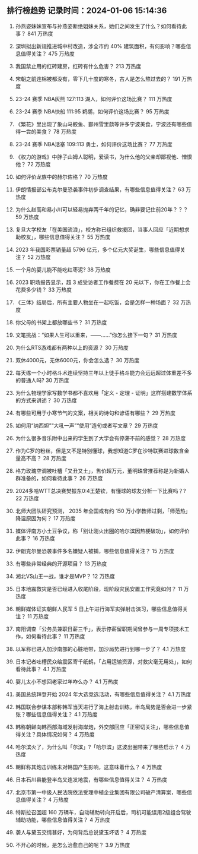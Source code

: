 
## 排行榜趋势 记录时间：2024-01-06 15:14:36
  
  1. 孙燕姿妹妹宣布与孙燕姿断绝姐妹关系，她们之间发生了什么？如何看待此事？ 841 万热度
    
  2. 深圳拟出新规推进城中村改造，涉全市约 40% 建筑面积，有何影响？哪些信息值得关注？ 475 万热度
    
  3. 我国禁止用的红砖建房，红砖有什么危害？ 213 万热度
    
  4. 宋朝之前连棉被都没有，零下几十度的寒冬，古人是怎么熬过去的？ 191 万热度
    
  5. 23-24 赛季 NBA灰熊 127:113 湖人，如何评价这场比赛？ 111 万热度
    
  6. 23-24 赛季 NBA快船 111:95 鹈鹕，如何评价这场比赛？ 95 万热度
    
  7. 《繁花》里出现了象山马鲛鱼、鄞州雪里蕻等许多宁波美食，宁波还有哪些值得一尝的美食？ 78 万热度
    
  8. 23-24 赛季 NBA活塞 109:113 勇士，如何评价这场比赛？ 77 万热度
    
  9. 《权力的游戏》中胖子山姆人聪明，爱读书，为什么他的父亲却鄙视他、憎恨他？ 72 万热度
    
  10. 如何评价龙族中的赫尔佐格？ 70 万热度
    
  11. 伊朗情报部公布克尔曼恐袭事件初步调查结果，有哪些信息值得关注？ 63 万热度
    
  12. 为什么赵高和易小川可以轻易抛弃两千年的记忆，确非要记住前20年？？？ 59 万热度
    
  13. 复旦大学校友「在美国流浪」，校方称已组织救援团，当事人回应「近期想求助校友」，哪些信息值得关注？ 55 万热度
    
  14. 2023 年我国彩票销量超 5796 亿元，多个亿元大奖诞生，哪些信息值得关注？ 52 万热度
    
  15. 一个月的婴儿能不能吃红枣泥? 38 万热度
    
  16. 2023 职场报告显示，超 3 成受访者工作餐费在 20 元以下，你在工作餐上会花费多少钱？ 33 万热度
    
  17. 《三体》结局后，所有主要人物坐在一起吃饭，会是怎样一种场面？ 32 万热度
    
  18. 你父母的书架上都放哪些书？ 31 万热度
    
  19. 文笔挑战：“如果人生可以重来，——……”你怎么接下一句？ 31 万热度
    
  20. 为什么RTS游戏都有两种以上的资源？ 30 万热度
    
  21. 双休4000元，无休6000元，你会怎么选？ 30 万热度
    
  22. 每天练一个小时格斗术连续坚持三年以上徒手格斗能力会远远超过体重差不多的普通人吗? 30 万热度
    
  23. 为什么物理学家写数学书都不喜欢用「定义 - 定理 - 证明」这样搭建数学体系的方式来讲述？ 30 万热度
    
  24. 有哪些可用于小寒节气的文案，相关的诗句和谚语有哪些？ 29 万热度
    
  25. 如何用“纳西妲”“大吼一声”“使用”造句或者写文章？ 29 万热度
    
  26. 为什么很多音乐附中出来的学生到了大学会有停滞不前的感觉？ 28 万热度
    
  27. 作为C罗的粉丝，但是又不是特别懂球，我想知道C罗在沙特联赛进球数含金量高不高？ 28 万热度
    
  28. 格力玫瑰空调被吐槽「又丑又土」，售价超万元，董明珠曾推荐称是为新婚人群准备的，如何看待此事？ 26 万热度
    
  29. 2024多哈WTT总决赛樊振东0:4王楚钦，有懂球的球友分析一下比赛吗？? 22 万热度
    
  30. 北师大团队研究预测， 2035 年全国或有约 150 万小学教师过剩，「师范热」降温原因为何？ 17 万热度
    
  31. 媒体评南方小土豆争议，称「别让刚火出圈的哈尔滨因热梗破功」，如何评价此事？ 16 万热度
    
  32. 伊朗克尔曼恐袭事件多名嫌疑人被捕，哪些信息值得关注？ 15 万热度
    
  33. 有哪些非常经典的开源项目？ 13 万热度
    
  34. 湘北VS山王一战，谁才是MVP？ 12 万热度
    
  35. 日本地震救灾是否已经进入收尾阶段，现阶段灾民安置工作究竟如何？ 11 万热度
    
  36. 朝鲜媒体证实朝鲜人民军 5 日上午进行海军实弹射击演习，哪些信息值得关注？ 11 万热度
    
  37. 南阳调查「公务员兼职日薪三千」，表示停薪留职期间曾参与一周专项技术工作，如何看待此事？ 11 万热度
    
  38. 以军称已进入加沙南部的心脏地带，加沙局势进行到哪一步了？ 4.1 万热度
    
  39. 日本记者吐槽民众给震区寄千纸鹤，「占用运输资源，对救灾毫无用处」，如何看待此事？ 4.1 万热度
    
  40. 婴儿太小不想回老家过年咋么办？ 4.1 万热度
    
  41. 美国总统拜登开始 2024 年大选竞选活动，有哪些信息值得关注？ 4.1 万热度
    
  42. 韩国联合参谋本部称韩军当天进行了海上射击训练，半岛局势是否会进一步紧张？哪些信息值得关注？ 4.1 万热度
    
  43. 韩称朝鲜向韩西部海域发射海岸炮，外交部回应「正密切关注」，哪些信息值得关注？具体情况如何？ 4 万热度
    
  44. 哈尔滨火了，为什么叫「尔滨」?「哈尔滨」这波出圈带来了哪些启示？ 4 万热度
    
  45. 朝鲜称其炮击训练未对韩国产生影响，这意味着什么？ 4 万热度
    
  46. 日本石川县能登半岛又连发地震，有哪些信息值得关注？ 4 万热度
    
  47. 北京市第一中级人民法院依法受理中植企业集团有限公司破产清算案，哪些信息值得关注？ 4 万热度
    
  48. 特斯拉召回超 160 万辆车，自动辅助转向开启后，司机可能误用2级组合驾驶辅助功能，哪些信息值得关注？ 4 万热度
    
  49. 袭人与黛玉交情甚好，为何背后总说黛玉坏话？ 4 万热度
    
  50. 不开心的时候，是怎么治愈自己的呢？ 3.9 万热度
    